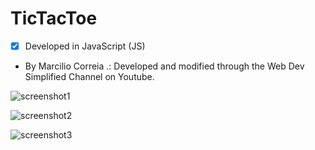# TicTacToe

- [x] Developed in JavaScript (JS)

- By Marcilio Correia
.: Developed and modified through the Web Dev Simplified Channel on Youtube.

![screenshot1](https://user-images.githubusercontent.com/49158754/86162522-d2db3280-bb06-11ea-9a75-328f6f864ba2.JPG)

![screenshot2](https://user-images.githubusercontent.com/49158754/86162529-d5d62300-bb06-11ea-8a62-fdac617a244f.JPG)

![screenshot3](https://user-images.githubusercontent.com/49158754/86162537-d8387d00-bb06-11ea-8067-24571ab34ff6.JPG)
